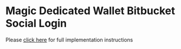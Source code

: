 # Magic Dedicated Wallet Bitbucket Social Login

Please [click here](https://magic.link/docs/authentication/features/social-logins/social-providers/bitbucket) for full implementation instructions
